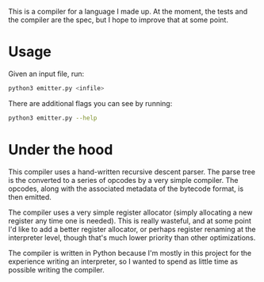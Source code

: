 This is a compiler for a language I made up. At the moment, the tests and the
compiler are the spec, but I hope to improve that at some point.

# Usage

Given an input file, run:

~~~sh
python3 emitter.py <infile>
~~~

There are additional flags you can see by running:

~~~sh
python3 emitter.py --help
~~~

# Under the hood

This compiler uses a hand-written recursive descent parser. The parse tree is
the converted to a series of opcodes by a very simple compiler. The opcodes,
along with the associated metadata of the bytecode format, is then emitted.

The compiler uses a very simple register allocator (simply allocating a new
register any time one is needed). This is really wasteful, and at some point I'd
like to add a better register allocator, or perhaps register renaming at the
interpreter level, though that's much lower priority than other optimizations.

The compiler is written in Python because I'm mostly in this project for the
experience writing an interpreter, so I wanted to spend as little time as
possible writing the compiler.
